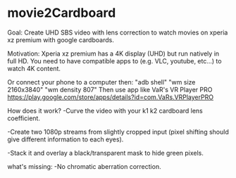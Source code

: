 # movie2Cardboard
Goal: 
  Create UHD SBS video with lens correction to watch movies on xperia xz premium with google cardboards.

Motivation:
  Xperia xz premium has a 4K display (UHD) but run natively in full HD.
  You need to have compatible apps to (e.g. VLC, youtube, etc...) to watch 4K content. 
  
  Or connect your phone to a computer then:
  "adb shell"
  "wm size 2160x3840"
  "wm density 807"
  Then use app like VaR's VR Player PRO
  https://play.google.com/store/apps/details?id=com.VaRs.VRPlayerPRO

How does it work?
  -Curve the video with your k1 k2 cardboard lens coefficient.
  
  -Create two 1080p streams from slightly cropped input (pixel shifting should give different information to each eyes).
  
  -Stack it and overlay a black/transparent mask to hide green pixels.
 
what's missing: 
  -No chromatic aberration correction.

 
